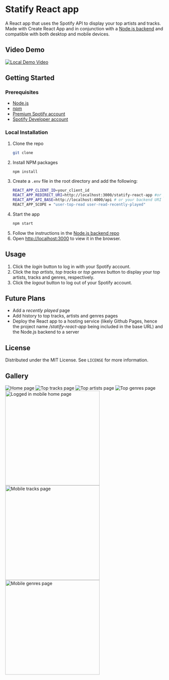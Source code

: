 # Statify React app

A React app that uses the Spotify API to display your top artists and tracks. Made with Create React App and in conjunction with a [Node.js backend](https://github.com/stevenxngo/statify-node-app) and compatible with both desktop and mobile devices.

## Video Demo

[![Local Demo Video](/assets/video_thumbnail.jpeg)](https://youtu.be/I43MqGtmV60 "Demo Video")

## Getting Started

### Prerequisites

- [Node.js](https://nodejs.org/en/)
- [npm](https://www.npmjs.com/)
- [Premium Spotify account](https://www.spotify.com/us/)
- [Spotify Developer account](https://developer.spotify.com/dashboard/)

### Local Installation

1. Clone the repo
   ```sh
   git clone
   ```
2. Install NPM packages
   ```sh
   npm install
   ```
3. Create a `.env` file in the root directory and add the following:
   ```sh
   REACT_APP_CLIENT_ID=your_client_id
   REACT_APP_REDIRECT_URI=http://localhost:3000/statify-react-app #or your frontend URI, must be the same as the one in your Spotify Developer dashboard
   REACT_APP_API_BASE=http://localhost:4000/api # or your backend URI
   REACT_APP_SCOPE = "user-top-read user-read-recently-played"
   ```
4. Start the app
   ```sh
   npm start
   ```
5. Follow the instructions in the [Node.js backend repo](https://github.com/stevenxngo/statify-node-app)
6. Open [http://localhost:3000](http://localhost:3000) to view it in the browser.

## Usage

1. Click the _login_ button to log in with your Spotify account.
2. Click the _top artists_, _top tracks_ or _top genres_ button to display your top artists, tracks and genres, respectively.
3. Click the _logout_ button to log out of your Spotify account.

## Future Plans

- Add a _recently played_ page
- Add history to top tracks, artists and genres pages
- Deploy the React app to a hosting service (likely Github Pages, hence the project name _/statify-react-app_ being included in the base URL) and the Node.js backend to a server

## License

Distributed under the MIT License. See `LICENSE` for more information.

## Gallery

![Home page](/assets/anon_home.png)
![Top tracks page](/assets/desktop_tracks.png)
![Top artists page](/assets/desktop_artists.png)
![Top genres page](/assets/desktop_genres.png)
<img src="/assets/loggedin_mobile_home.png" alt="Logged in mobile home page" width="300">
<img src="/assets/mobile_tracks.png" alt="Mobile tracks page" width="300">
<img src="/assets/mobile_genres.png" alt="Mobile genres page" width="300">
